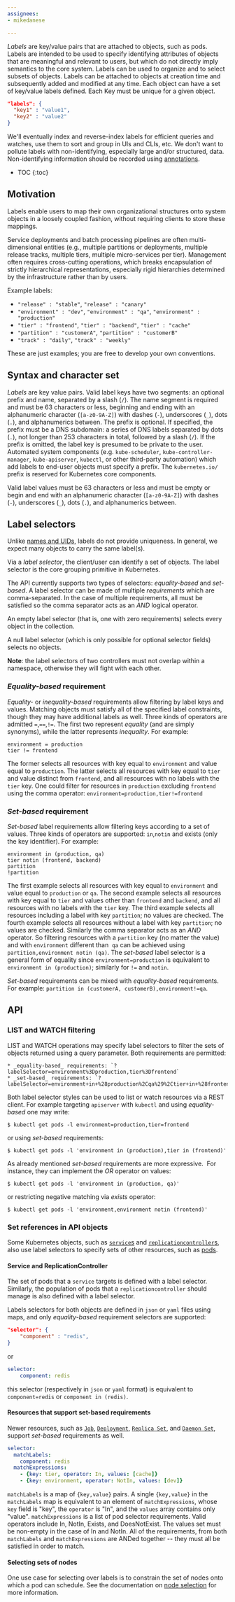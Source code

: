```yaml
---
assignees:
- mikedanese

---
```


_Labels_ are key/value pairs that are attached to objects, such as pods.
Labels are intended to be used to specify identifying attributes of objects that are meaningful and relevant to users, but which do not directly imply semantics to the core system.
Labels can be used to organize and to select subsets of objects.  Labels can be attached to objects at creation time and subsequently added and modified at any time.
Each object can have a set of key/value labels defined.  Each Key must be unique for a given object.

```json
"labels": {
  "key1" : "value1",
  "key2" : "value2"
}
```

We'll eventually index and reverse-index labels for efficient queries and watches, use them to sort and group in UIs and CLIs, etc. We don't want to pollute labels with non-identifying, especially large and/or structured, data. Non-identifying information should be recorded using [annotations](/docs/user-guide/annotations).

* TOC
{:toc}

## Motivation

Labels enable users to map their own organizational structures onto system objects in a loosely coupled fashion, without requiring clients to store these mappings.

Service deployments and batch processing pipelines are often multi-dimensional entities (e.g., multiple partitions or deployments, multiple release tracks, multiple tiers, multiple micro-services per tier). Management often requires cross-cutting operations, which breaks encapsulation of strictly hierarchical representations, especially rigid hierarchies determined by the infrastructure rather than by users.

Example labels:

   * `"release" : "stable"`, `"release" : "canary"`
   * `"environment" : "dev"`, `"environment" : "qa"`, `"environment" : "production"`
   * `"tier" : "frontend"`, `"tier" : "backend"`, `"tier" : "cache"`
   * `"partition" : "customerA"`, `"partition" : "customerB"`
   * `"track" : "daily"`, `"track" : "weekly"`

These are just examples; you are free to develop your own conventions.

## Syntax and character set

_Labels_ are key value pairs. Valid label keys have two segments: an optional prefix and name, separated by a slash (`/`).  The name segment is required and must be 63 characters or less, beginning and ending with an alphanumeric character (`[a-z0-9A-Z]`) with dashes (`-`), underscores (`_`), dots (`.`), and alphanumerics between.  The prefix is optional.  If specified, the prefix must be a DNS subdomain: a series of DNS labels separated by dots (`.`), not longer than 253 characters in total, followed by a slash (`/`).
If the prefix is omitted, the label key is presumed to be private to the user. Automated system components (e.g. `kube-scheduler`, `kube-controller-manager`, `kube-apiserver`, `kubectl`, or other third-party automation) which add labels to end-user objects must specify a prefix.  The `kubernetes.io/` prefix is reserved for Kubernetes core components.

Valid label values must be 63 characters or less and must be empty or begin and end with an alphanumeric character (`[a-z0-9A-Z]`) with dashes (`-`), underscores (`_`), dots (`.`), and alphanumerics between.

## Label selectors

Unlike [names and UIDs](/docs/user-guide/identifiers), labels do not provide uniqueness. In general, we expect many objects to carry the same label(s).

Via a _label selector_, the client/user can identify a set of objects. The label selector is the core grouping primitive in Kubernetes.

The API currently supports two types of selectors: _equality-based_ and _set-based_.
A label selector can be made of multiple _requirements_ which are comma-separated. In the case of multiple requirements, all must be satisfied so the comma separator acts as an _AND_ logical operator.

An empty label selector (that is, one with zero requirements) selects every object in the collection.

A null label selector (which is only possible for optional selector fields) selects no objects.

**Note**: the label selectors of two controllers must not overlap within a namespace, otherwise they will fight with each other.

### _Equality-based_ requirement

_Equality-_ or _inequality-based_ requirements allow filtering by label keys and values. Matching objects must satisfy all of the specified label constraints, though they may have additional labels as well.
Three kinds of operators are admitted `=`,`==`,`!=`. The first two represent _equality_ (and are simply synonyms), while the latter represents _inequality_. For example:

```
environment = production
tier != frontend
```

The former selects all resources with key equal to `environment` and value equal to `production`.
The latter selects all resources with key equal to `tier` and value distinct from `frontend`, and all resources with no labels with the `tier` key.
One could filter for resources in `production` excluding `frontend` using the comma operator: `environment=production,tier!=frontend`


### _Set-based_ requirement

_Set-based_ label requirements allow filtering keys according to a set of values. Three kinds of operators are supported: `in`,`notin` and exists (only the key identifier). For example:

```
environment in (production, qa)
tier notin (frontend, backend)
partition
!partition
```

The first example selects all resources with key equal to `environment` and value equal to `production` or `qa`.
The second example selects all resources with key equal to `tier` and values other than `frontend` and `backend`, and all resources with no labels with the `tier` key.
The third example selects all resources including a label with key `partition`; no values are checked.
The fourth example selects all resources without a label with key `partition`; no values are checked.
Similarly the comma separator acts as an _AND_ operator. So filtering resources with a `partition` key (no matter the value) and with `environment` different than  `qa` can be achieved using `partition,environment notin (qa)`.
The _set-based_ label selector is a general form of equality since `environment=production` is equivalent to `environment in (production)`; similarly for `!=` and `notin`.

_Set-based_ requirements can be mixed with _equality-based_ requirements. For example: `partition in (customerA, customerB),environment!=qa`.


## API

### LIST and WATCH filtering

LIST and WATCH operations may specify label selectors to filter the sets of objects returned using a query parameter. Both requirements are permitted:

    * _equality-based_ requirements: `?labelSelector=environment%3Dproduction,tier%3Dfrontend`
    * _set-based_ requirements: `?labelSelector=environment+in+%28production%2Cqa%29%2Ctier+in+%28frontend%29`

Both label selector styles can be used to list or watch resources via a REST client. For example targeting `apiserver` with `kubectl` and using _equality-based_ one may write:

```shell
$ kubectl get pods -l environment=production,tier=frontend
```

or using _set-based_ requirements:

```shell
$ kubectl get pods -l 'environment in (production),tier in (frontend)'
```

As already mentioned _set-based_ requirements are more expressive.  For instance, they can implement the _OR_ operator on values:

```shell
$ kubectl get pods -l 'environment in (production, qa)'
```

or restricting negative matching via _exists_ operator:

```shell
$ kubectl get pods -l 'environment,environment notin (frontend)'
```

### Set references in API objects

Some Kubernetes objects, such as [`service`s](/docs/user-guide/services) and [`replicationcontroller`s](/docs/user-guide/replication-controller), also use label selectors to specify sets of other resources, such as [pods](/docs/user-guide/pods).

#### Service and ReplicationController

The set of pods that a `service` targets is defined with a label selector. Similarly, the population of pods that a `replicationcontroller` should manage is also defined with a label selector.

Labels selectors for both objects are defined in `json` or `yaml` files using maps, and only _equality-based_ requirement selectors are supported:

```json
"selector": {
    "component" : "redis",
}
```
or

```yaml
selector:
    component: redis
```

this selector (respectively in `json` or `yaml` format) is equivalent to `component=redis` or `component in (redis)`.

#### Resources that support set-based requirements

Newer resources, such as [`Job`](/docs/user-guide/jobs), [`Deployment`](/docs/user-guide/deployments/), [`Replica Set`](/docs/user-guide/replicasets/), and [`Daemon Set`](/docs/admin/daemons/), support _set-based_ requirements as well.

```yaml
selector:
  matchLabels:
    component: redis
  matchExpressions:
    - {key: tier, operator: In, values: [cache]}
    - {key: environment, operator: NotIn, values: [dev]}
```

`matchLabels` is a map of `{key,value}` pairs. A single `{key,value}` in the `matchLabels` map is equivalent to an element of `matchExpressions`, whose `key` field is "key", the `operator` is "In", and the `values` array contains only "value". `matchExpressions` is a list of pod selector requirements. Valid operators include In, NotIn, Exists, and DoesNotExist. The values set must be non-empty in the case of In and NotIn. All of the requirements, from both `matchLabels` and `matchExpressions` are ANDed together -- they must all be satisfied in order to match.

#### Selecting sets of nodes

One use case for selecting over labels is to constrain the set of nodes onto which a pod can schedule.
See the documentation on [node selection](/docs/user-guide/node-selection) for more information.
